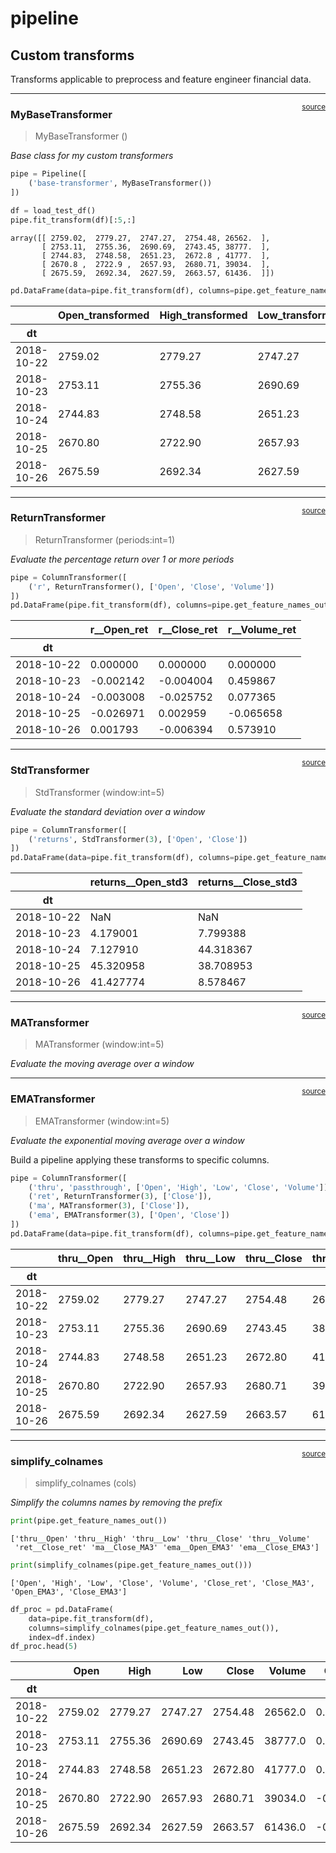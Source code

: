 # pipeline


<!-- WARNING: THIS FILE WAS AUTOGENERATED! DO NOT EDIT! -->

## Custom transforms

Transforms applicable to preprocess and feature engineer financial data.

------------------------------------------------------------------------

<a
href="https://github.com/vtecftwy/myquantlab/blob/main/myquantlab/pipeline.py#L19"
target="_blank" style="float:right; font-size:smaller">source</a>

### MyBaseTransformer

>  MyBaseTransformer ()

*Base class for my custom transformers*

``` python
pipe = Pipeline([
    ('base-transformer', MyBaseTransformer())
])

df = load_test_df()
pipe.fit_transform(df)[:5,:]
```

    array([[ 2759.02,  2779.27,  2747.27,  2754.48, 26562.  ],
           [ 2753.11,  2755.36,  2690.69,  2743.45, 38777.  ],
           [ 2744.83,  2748.58,  2651.23,  2672.8 , 41777.  ],
           [ 2670.8 ,  2722.9 ,  2657.93,  2680.71, 39034.  ],
           [ 2675.59,  2692.34,  2627.59,  2663.57, 61436.  ]])

``` python
pd.DataFrame(data=pipe.fit_transform(df), columns=pipe.get_feature_names_out(), index=df.index).head(5)
```

<div>
<style scoped>
    .dataframe tbody tr th:only-of-type {
        vertical-align: middle;
    }
&#10;    .dataframe tbody tr th {
        vertical-align: top;
    }
&#10;    .dataframe thead th {
        text-align: right;
    }
</style>

<table class="dataframe" data-quarto-postprocess="true" data-border="1">
<thead>
<tr style="text-align: right;">
<th data-quarto-table-cell-role="th"></th>
<th data-quarto-table-cell-role="th">Open_transformed</th>
<th data-quarto-table-cell-role="th">High_transformed</th>
<th data-quarto-table-cell-role="th">Low_transformed</th>
<th data-quarto-table-cell-role="th">Close_transformed</th>
<th data-quarto-table-cell-role="th">Volume_transformed</th>
</tr>
<tr>
<th data-quarto-table-cell-role="th">dt</th>
<th data-quarto-table-cell-role="th"></th>
<th data-quarto-table-cell-role="th"></th>
<th data-quarto-table-cell-role="th"></th>
<th data-quarto-table-cell-role="th"></th>
<th data-quarto-table-cell-role="th"></th>
</tr>
</thead>
<tbody>
<tr>
<td data-quarto-table-cell-role="th">2018-10-22</td>
<td>2759.02</td>
<td>2779.27</td>
<td>2747.27</td>
<td>2754.48</td>
<td>26562.0</td>
</tr>
<tr>
<td data-quarto-table-cell-role="th">2018-10-23</td>
<td>2753.11</td>
<td>2755.36</td>
<td>2690.69</td>
<td>2743.45</td>
<td>38777.0</td>
</tr>
<tr>
<td data-quarto-table-cell-role="th">2018-10-24</td>
<td>2744.83</td>
<td>2748.58</td>
<td>2651.23</td>
<td>2672.80</td>
<td>41777.0</td>
</tr>
<tr>
<td data-quarto-table-cell-role="th">2018-10-25</td>
<td>2670.80</td>
<td>2722.90</td>
<td>2657.93</td>
<td>2680.71</td>
<td>39034.0</td>
</tr>
<tr>
<td data-quarto-table-cell-role="th">2018-10-26</td>
<td>2675.59</td>
<td>2692.34</td>
<td>2627.59</td>
<td>2663.57</td>
<td>61436.0</td>
</tr>
</tbody>
</table>

</div>

------------------------------------------------------------------------

<a
href="https://github.com/vtecftwy/myquantlab/blob/main/myquantlab/pipeline.py#L45"
target="_blank" style="float:right; font-size:smaller">source</a>

### ReturnTransformer

>  ReturnTransformer (periods:int=1)

*Evaluate the percentage return over 1 or more periods*

``` python
pipe = ColumnTransformer([
    ('r', ReturnTransformer(), ['Open', 'Close', 'Volume'])
])
pd.DataFrame(pipe.fit_transform(df), columns=pipe.get_feature_names_out(), index=df.index).head(5)
```

<div>
<style scoped>
    .dataframe tbody tr th:only-of-type {
        vertical-align: middle;
    }
&#10;    .dataframe tbody tr th {
        vertical-align: top;
    }
&#10;    .dataframe thead th {
        text-align: right;
    }
</style>

<table class="dataframe" data-quarto-postprocess="true" data-border="1">
<thead>
<tr style="text-align: right;">
<th data-quarto-table-cell-role="th"></th>
<th data-quarto-table-cell-role="th">r__Open_ret</th>
<th data-quarto-table-cell-role="th">r__Close_ret</th>
<th data-quarto-table-cell-role="th">r__Volume_ret</th>
</tr>
<tr>
<th data-quarto-table-cell-role="th">dt</th>
<th data-quarto-table-cell-role="th"></th>
<th data-quarto-table-cell-role="th"></th>
<th data-quarto-table-cell-role="th"></th>
</tr>
</thead>
<tbody>
<tr>
<td data-quarto-table-cell-role="th">2018-10-22</td>
<td>0.000000</td>
<td>0.000000</td>
<td>0.000000</td>
</tr>
<tr>
<td data-quarto-table-cell-role="th">2018-10-23</td>
<td>-0.002142</td>
<td>-0.004004</td>
<td>0.459867</td>
</tr>
<tr>
<td data-quarto-table-cell-role="th">2018-10-24</td>
<td>-0.003008</td>
<td>-0.025752</td>
<td>0.077365</td>
</tr>
<tr>
<td data-quarto-table-cell-role="th">2018-10-25</td>
<td>-0.026971</td>
<td>0.002959</td>
<td>-0.065658</td>
</tr>
<tr>
<td data-quarto-table-cell-role="th">2018-10-26</td>
<td>0.001793</td>
<td>-0.006394</td>
<td>0.573910</td>
</tr>
</tbody>
</table>

</div>

------------------------------------------------------------------------

<a
href="https://github.com/vtecftwy/myquantlab/blob/main/myquantlab/pipeline.py#L60"
target="_blank" style="float:right; font-size:smaller">source</a>

### StdTransformer

>  StdTransformer (window:int=5)

*Evaluate the standard deviation over a window*

``` python
pipe = ColumnTransformer([
    ('returns', StdTransformer(3), ['Open', 'Close'])
])
pd.DataFrame(data=pipe.fit_transform(df), columns=pipe.get_feature_names_out(), index=df.index).head(5)
```

<div>
<style scoped>
    .dataframe tbody tr th:only-of-type {
        vertical-align: middle;
    }
&#10;    .dataframe tbody tr th {
        vertical-align: top;
    }
&#10;    .dataframe thead th {
        text-align: right;
    }
</style>

<table class="dataframe" data-quarto-postprocess="true" data-border="1">
<thead>
<tr style="text-align: right;">
<th data-quarto-table-cell-role="th"></th>
<th data-quarto-table-cell-role="th">returns__Open_std3</th>
<th data-quarto-table-cell-role="th">returns__Close_std3</th>
</tr>
<tr>
<th data-quarto-table-cell-role="th">dt</th>
<th data-quarto-table-cell-role="th"></th>
<th data-quarto-table-cell-role="th"></th>
</tr>
</thead>
<tbody>
<tr>
<td data-quarto-table-cell-role="th">2018-10-22</td>
<td>NaN</td>
<td>NaN</td>
</tr>
<tr>
<td data-quarto-table-cell-role="th">2018-10-23</td>
<td>4.179001</td>
<td>7.799388</td>
</tr>
<tr>
<td data-quarto-table-cell-role="th">2018-10-24</td>
<td>7.127910</td>
<td>44.318367</td>
</tr>
<tr>
<td data-quarto-table-cell-role="th">2018-10-25</td>
<td>45.320958</td>
<td>38.708953</td>
</tr>
<tr>
<td data-quarto-table-cell-role="th">2018-10-26</td>
<td>41.427774</td>
<td>8.578467</td>
</tr>
</tbody>
</table>

</div>

------------------------------------------------------------------------

<a
href="https://github.com/vtecftwy/myquantlab/blob/main/myquantlab/pipeline.py#L74"
target="_blank" style="float:right; font-size:smaller">source</a>

### MATransformer

>  MATransformer (window:int=5)

*Evaluate the moving average over a window*

------------------------------------------------------------------------

<a
href="https://github.com/vtecftwy/myquantlab/blob/main/myquantlab/pipeline.py#L88"
target="_blank" style="float:right; font-size:smaller">source</a>

### EMATransformer

>  EMATransformer (window:int=5)

*Evaluate the exponential moving average over a window*

Build a pipeline applying these transforms to specific columns.

``` python
pipe = ColumnTransformer([
    ('thru', 'passthrough', ['Open', 'High', 'Low', 'Close', 'Volume']),
    ('ret', ReturnTransformer(3), ['Close']),
    ('ma', MATransformer(3), ['Close']),
    ('ema', EMATransformer(3), ['Open', 'Close'])
])
pd.DataFrame(data=pipe.fit_transform(df), columns=pipe.get_feature_names_out(), index=df.index).head(5)
```

<div>
<style scoped>
    .dataframe tbody tr th:only-of-type {
        vertical-align: middle;
    }
&#10;    .dataframe tbody tr th {
        vertical-align: top;
    }
&#10;    .dataframe thead th {
        text-align: right;
    }
</style>

<table class="dataframe" data-quarto-postprocess="true" data-border="1">
<thead>
<tr style="text-align: right;">
<th data-quarto-table-cell-role="th"></th>
<th data-quarto-table-cell-role="th">thru__Open</th>
<th data-quarto-table-cell-role="th">thru__High</th>
<th data-quarto-table-cell-role="th">thru__Low</th>
<th data-quarto-table-cell-role="th">thru__Close</th>
<th data-quarto-table-cell-role="th">thru__Volume</th>
<th data-quarto-table-cell-role="th">ret__Close_ret</th>
<th data-quarto-table-cell-role="th">ma__Close_MA3</th>
<th data-quarto-table-cell-role="th">ema__Open_EMA3</th>
<th data-quarto-table-cell-role="th">ema__Close_EMA3</th>
</tr>
<tr>
<th data-quarto-table-cell-role="th">dt</th>
<th data-quarto-table-cell-role="th"></th>
<th data-quarto-table-cell-role="th"></th>
<th data-quarto-table-cell-role="th"></th>
<th data-quarto-table-cell-role="th"></th>
<th data-quarto-table-cell-role="th"></th>
<th data-quarto-table-cell-role="th"></th>
<th data-quarto-table-cell-role="th"></th>
<th data-quarto-table-cell-role="th"></th>
<th data-quarto-table-cell-role="th"></th>
</tr>
</thead>
<tbody>
<tr>
<td data-quarto-table-cell-role="th">2018-10-22</td>
<td>2759.02</td>
<td>2779.27</td>
<td>2747.27</td>
<td>2754.48</td>
<td>26562.0</td>
<td>0.000000</td>
<td>2754.480000</td>
<td>2759.020000</td>
<td>2754.480000</td>
</tr>
<tr>
<td data-quarto-table-cell-role="th">2018-10-23</td>
<td>2753.11</td>
<td>2755.36</td>
<td>2690.69</td>
<td>2743.45</td>
<td>38777.0</td>
<td>0.000000</td>
<td>2748.965000</td>
<td>2755.080000</td>
<td>2747.126667</td>
</tr>
<tr>
<td data-quarto-table-cell-role="th">2018-10-24</td>
<td>2744.83</td>
<td>2748.58</td>
<td>2651.23</td>
<td>2672.80</td>
<td>41777.0</td>
<td>0.000000</td>
<td>2723.576667</td>
<td>2749.222857</td>
<td>2704.654286</td>
</tr>
<tr>
<td data-quarto-table-cell-role="th">2018-10-25</td>
<td>2670.80</td>
<td>2722.90</td>
<td>2657.93</td>
<td>2680.71</td>
<td>39034.0</td>
<td>-0.026782</td>
<td>2698.986667</td>
<td>2707.397333</td>
<td>2691.884000</td>
</tr>
<tr>
<td data-quarto-table-cell-role="th">2018-10-26</td>
<td>2675.59</td>
<td>2692.34</td>
<td>2627.59</td>
<td>2663.57</td>
<td>61436.0</td>
<td>-0.029117</td>
<td>2672.360000</td>
<td>2690.980645</td>
<td>2677.270323</td>
</tr>
</tbody>
</table>

</div>

------------------------------------------------------------------------

<a
href="https://github.com/vtecftwy/myquantlab/blob/main/myquantlab/pipeline.py#L102"
target="_blank" style="float:right; font-size:smaller">source</a>

### simplify_colnames

>  simplify_colnames (cols)

*Simplify the columns names by removing the prefix*

``` python
print(pipe.get_feature_names_out())
```

    ['thru__Open' 'thru__High' 'thru__Low' 'thru__Close' 'thru__Volume'
     'ret__Close_ret' 'ma__Close_MA3' 'ema__Open_EMA3' 'ema__Close_EMA3']

``` python
print(simplify_colnames(pipe.get_feature_names_out()))
```

    ['Open', 'High', 'Low', 'Close', 'Volume', 'Close_ret', 'Close_MA3', 'Open_EMA3', 'Close_EMA3']

``` python
df_proc = pd.DataFrame(
    data=pipe.fit_transform(df), 
    columns=simplify_colnames(pipe.get_feature_names_out()), 
    index=df.index)
df_proc.head(5)
```

<div>
<style scoped>
    .dataframe tbody tr th:only-of-type {
        vertical-align: middle;
    }
&#10;    .dataframe tbody tr th {
        vertical-align: top;
    }
&#10;    .dataframe thead th {
        text-align: right;
    }
</style>

<table class="dataframe" data-quarto-postprocess="true" data-border="1">
<thead>
<tr style="text-align: right;">
<th data-quarto-table-cell-role="th"></th>
<th data-quarto-table-cell-role="th">Open</th>
<th data-quarto-table-cell-role="th">High</th>
<th data-quarto-table-cell-role="th">Low</th>
<th data-quarto-table-cell-role="th">Close</th>
<th data-quarto-table-cell-role="th">Volume</th>
<th data-quarto-table-cell-role="th">Close_ret</th>
<th data-quarto-table-cell-role="th">Close_MA3</th>
<th data-quarto-table-cell-role="th">Open_EMA3</th>
<th data-quarto-table-cell-role="th">Close_EMA3</th>
</tr>
<tr>
<th data-quarto-table-cell-role="th">dt</th>
<th data-quarto-table-cell-role="th"></th>
<th data-quarto-table-cell-role="th"></th>
<th data-quarto-table-cell-role="th"></th>
<th data-quarto-table-cell-role="th"></th>
<th data-quarto-table-cell-role="th"></th>
<th data-quarto-table-cell-role="th"></th>
<th data-quarto-table-cell-role="th"></th>
<th data-quarto-table-cell-role="th"></th>
<th data-quarto-table-cell-role="th"></th>
</tr>
</thead>
<tbody>
<tr>
<td data-quarto-table-cell-role="th">2018-10-22</td>
<td>2759.02</td>
<td>2779.27</td>
<td>2747.27</td>
<td>2754.48</td>
<td>26562.0</td>
<td>0.000000</td>
<td>2754.480000</td>
<td>2759.020000</td>
<td>2754.480000</td>
</tr>
<tr>
<td data-quarto-table-cell-role="th">2018-10-23</td>
<td>2753.11</td>
<td>2755.36</td>
<td>2690.69</td>
<td>2743.45</td>
<td>38777.0</td>
<td>0.000000</td>
<td>2748.965000</td>
<td>2755.080000</td>
<td>2747.126667</td>
</tr>
<tr>
<td data-quarto-table-cell-role="th">2018-10-24</td>
<td>2744.83</td>
<td>2748.58</td>
<td>2651.23</td>
<td>2672.80</td>
<td>41777.0</td>
<td>0.000000</td>
<td>2723.576667</td>
<td>2749.222857</td>
<td>2704.654286</td>
</tr>
<tr>
<td data-quarto-table-cell-role="th">2018-10-25</td>
<td>2670.80</td>
<td>2722.90</td>
<td>2657.93</td>
<td>2680.71</td>
<td>39034.0</td>
<td>-0.026782</td>
<td>2698.986667</td>
<td>2707.397333</td>
<td>2691.884000</td>
</tr>
<tr>
<td data-quarto-table-cell-role="th">2018-10-26</td>
<td>2675.59</td>
<td>2692.34</td>
<td>2627.59</td>
<td>2663.57</td>
<td>61436.0</td>
<td>-0.029117</td>
<td>2672.360000</td>
<td>2690.980645</td>
<td>2677.270323</td>
</tr>
</tbody>
</table>

</div>
